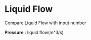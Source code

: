Liquid Flow
===================
Compare Liquid Flow with input number

**Pressure**
: liquid flow(m^3/s)
